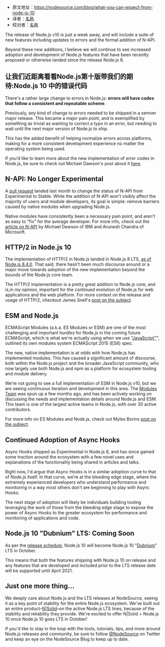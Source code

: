 
- 原文地址：https://nodesource.com/blog/what-you-can-expect-from-node-js-10
- 译者：[名称](git、知乎、掘金、个人网站或者微博的链接)
- 校对者：[名称](git、知乎、掘金、个人网站或者微博的链接)

The release of Node.js v10 is just a week away, and will include a suite of new features including updates to errors and the formal addition of N-API.

Beyond these new additions, I believe we will continue to see increased adoption and development of Node.js features that have been recently proposed or otherwise landed since the release Node.js 8.

## 让我们近距离看看Node.js第十版带我们的期待:Node.js 10 中的错误代码

There's a rather large change  to errors in Node.js: **errors will have codes that follow a consistent and repeatable scheme**.

Previously, any kind of change to errors needed to be shipped in a semver major release. This became a major pain point, and is exemplified by something as trivial as wanting to correct a typo in an error, but needing to wait until the next major version of Node.js to ship.

This has the added benefit of helping normalize errors across platforms, making for a more consistent development experience no matter the operating system being used.

If you’d like to learn more about the new implementation of error codes in Node.js, be sure to check out Michael Dawson's post about it [here](https://medium.com/the-node-js-collection/node-js-errors-changes-you-need-to-know-about-dc8c82417f65).

## N-API: No Longer Experimental

A [pull request](https://github.com/nodejs/node/pull/19262) landed last month to change the status of N-API from Experimental to Stable. While the addition of N-API won't visibly affect the majority of users and module developers, its goal is simple: remove barriers caused by native modules when upgrading Node.js.

Native modules have consistently been a necessary pain point, and aren't as easy to "fix" for the average developer. For more info, check out the [article on N-API](https://medium.com/the-node-js-collection/n-api-next-generation-node-js-apis-for-native-modules-169af5235b06) by Michael Dawson of IBM and Arunesh Chandra of Microsoft.

## HTTP/2 in Node.js 10

The implementation of HTTP/2 in Node.js landed in Node.js 8 LTS, [as of Node.js 8.4.0](https://github.com/nodejs/node/pull/14811). That said, there hasn’t been much discourse around or a major move towards adoption of the new implementation beyond the bounds of the Node.js core team.

The HTTP/2 implementation is a pretty great addition to Node.js core, and is,in my opinion, important for the continued evolution of Node.js for web applications and the web platform. For more context on the release and usage of HTTP/2, checkout James Snell's [post on the subject](https://medium.com/the-node-js-collection/say-hello-to-http-2-for-node-js-core-261ba493846e).

## ESM and Node.js

ECMAScript Modules (a.k.a. ES Modules or ESM) are one of the most challenging and important hurdles for Node.js in the coming future. ECMAScript, which is what we're actually using when we use "[JavaScript™](http://tsdr.uspto.gov/#caseNumber=75026640&caseType=SERIAL_NO&searchType=statusSearch)", outlined its own modules system ECMAScript 2015 (ES6) spec.

The new, native implementation is at odds with how Node.js has implemented modules. This has caused a significant amount of discourse, both within the Node.js project and the broader JavaScript community, who now largely use both Node.js and npm as a platform for ecosystem tooling and module delivery.

We’re not going to see a full implementation of ESM in Node.js v10, but we are seeing continuous iteration and development in this area. The [Modules Team](https://github.com/nodejs/modules) was spun up a few months ago, and has been actively working on discussing the needs and implementation details around Node.js and ESM. This team is one of the largest active teams in Node.js, with over 30 active contributors.

For more info on ES Modules and Node.js, check out Myles Borins [post on the subject](https://medium.com/the-node-js-collection/the-current-state-of-implementation-and-planning-for-esmodules-a4ecb2aac07a).

## Continued Adoption of Async Hooks

Async Hooks shipped as Experimental in Node.js 8, and has since gained some traction around the ecosystem with a few novel uses and explanations of the functionality being shared in articles and talks.

Right now, I'd argue that Async Hooks is in a similar adoption curve to that of Node.js itself. In that curve, we’re at the bleeding edge stage, where the extremely experienced developers who understand performance and monitoring in a way most others don't are beginning to play with Async Hooks.

The next stage of adoption will likely be individuals building tooling leveraging the work of those from the bleeding edge stage to expose the power of Async Hooks to the greater ecosystem for performance and monitoring of applications and code.

## Node.js 10 "Dubnium" LTS: Coming Soon

As per the [release schedule](https://github.com/nodejs/Release#release-schedule), Node.js 10 will become Node.js 10 "[Dubnium](https://en.wikipedia.org/wiki/Dubnium)" LTS in October.

This means that both the features shipping with Node.js 10 on release and any features that are developed and included prior to the LTS release date will be supported until April 2021.

## Just one more thing...

We deeply care about Node.js and the LTS releases at NodeSource, seeing it as a key point of stability for the entire Node.js ecosystem. We've built out an entire product–[N|Solid](https://nodesource.com/products/nsolid/technical-details)–on the active Node.js LTS lines, because of the stability and reliability they provide. We're excited to offer N|Solid + Node.js 10 once Node.js 10 goes LTS in October!

If you'd like to stay in the loop with the tools, tutorials, tips, and more around Node.js releases and community, be sure to follow [@NodeSource](https://twitter.com/NodeSource) on Twitter and keep an eye on the NodeSource Blog to keep up to date.
